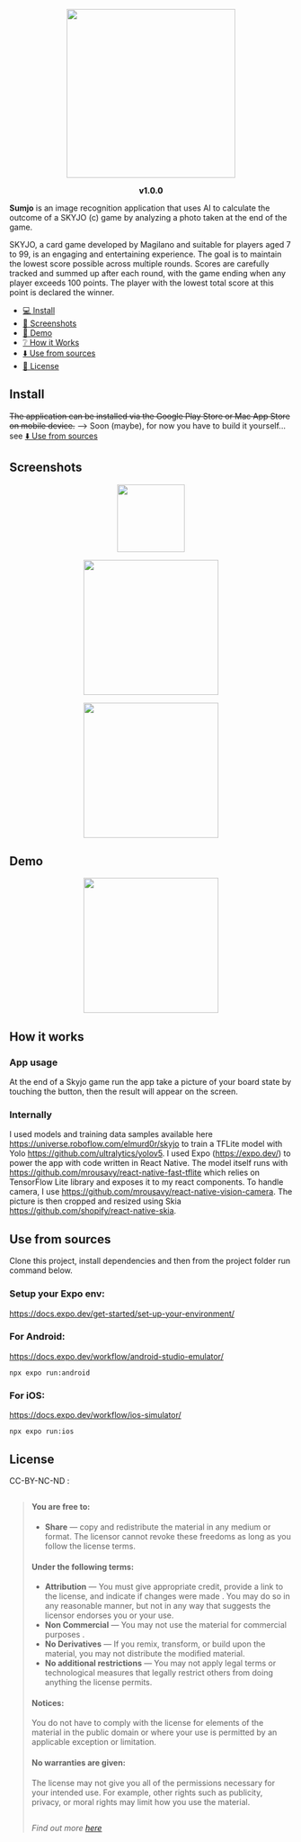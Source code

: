 <p align="center">
  <img src="assets/images/icon.png" width="300px" />
  <p align="center" style="font-weight: 800;">
    v1.0.0
  </p>
</p>

**Sumjo** is an image recognition application that uses AI to calculate the outcome of a SKYJO (c) game by analyzing a photo taken at the end of the game.

SKYJO, a card game developed by Magilano and suitable for players aged 7 to 99, is an engaging and entertaining experience. The goal is to maintain the lowest score possible across multiple rounds. Scores are carefully tracked and summed up after each round, with the game ending when any player exceeds 100 points. The player with the lowest total score at this point is declared the winner.

- [💻 Install](#install)
- [📸 Screenshots](#screenshots)
- [🎥 Demo](#demo)
- [❔️ How it Works](#how-it-works)
- [⬇️ Use from sources](#use-from-sources)
- [📜 License](#license)

## Install

~~The application can be installed via the Google Play Store or Mac App Store on mobile device.~~ --> Soon (maybe), for now you have to build it yourself... see [⬇️ Use from sources](#use-from-sources)

## Screenshots

<p align="center">
  <img src="assets/images/screenshots/SUMJO_icon.webp" width="120px" />
</p>

<p align="center">
  <img src="assets/images/screenshots/SUMJO_inapp_1.webp" width="240px" />
</p>

<p align="center">
  <img src="assets/images/screenshots/SUMJO_inapp_2.webp" width="240px" />
</p>

## Demo

<div align="center">
  <a href="https://www.youtube.com/watch?v=WRWxTETLeCU">
    <img src="assets/images/screenshots/SUMJO_splash.webp" width="240px">
  </a>
</div>

## How it works

### App usage

At the end of a Skyjo game run the app take a picture of your board state by touching the button, then the result will appear on the screen.

### Internally

I used models and training data samples available here https://universe.roboflow.com/elmurd0r/skyjo to train a TFLite model with Yolo https://github.com/ultralytics/yolov5. I used Expo (https://expo.dev/) to power the app with code written in React Native. The model itself runs with https://github.com/mrousavy/react-native-fast-tflite which relies on TensorFlow Lite library and exposes it to my react components. To handle camera, I use https://github.com/mrousavy/react-native-vision-camera. The picture is then cropped and resized using Skia https://github.com/shopify/react-native-skia.

## Use from sources

Clone this project, install dependencies and then from the project folder run command below.

### Setup your Expo env:

https://docs.expo.dev/get-started/set-up-your-environment/

### For Android:

https://docs.expo.dev/workflow/android-studio-emulator/

```
npx expo run:android
```

### For iOS:

https://docs.expo.dev/workflow/ios-simulator/

```
npx expo run:ios
```

## License

CC-BY-NC-ND :

> ##
>
> #### You are free to:
>
> - **Share** — copy and redistribute the material in any medium or format. The licensor cannot
>   revoke these freedoms as long as you follow the license terms.
>
> #### Under the following terms:
>
> - **Attribution** — You must give appropriate credit, provide a link to the license, and
>   indicate if changes were made . You may do so in any reasonable manner, but not in any way
>   that suggests the licensor endorses you or your use.
> - **Non Commercial** — You may not use the material for commercial purposes .
> - **No Derivatives** — If you remix, transform, or build upon the material, you may not
>   distribute the modified material.
> - **No additional restrictions** — You may not apply legal terms or technological measures
>   that legally restrict others from doing anything the license permits.
>
> #### Notices:
>
> You do not have to comply with the license for elements of the material in the public domain
> or where your use is permitted by an applicable exception or limitation.
>
> #### No warranties are given:
>
> The license may not give you all of the permissions necessary for your intended use. For
> example, other rights such as publicity, privacy, or moral rights may limit how you use the
> material.
>
> ##
>
> _Find out more [here](./LICENCE.md)_
